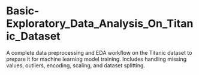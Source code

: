 # Basic-Exploratory_Data_Analysis_On_Titanic_Dataset
A complete data preprocessing and EDA workflow on the Titanic dataset to prepare it for machine learning model training. Includes handling missing values, outliers, encoding, scaling, and dataset splitting.
